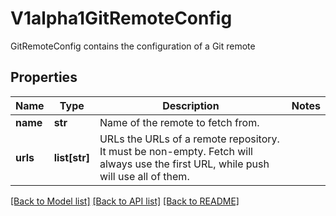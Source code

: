 # V1alpha1GitRemoteConfig

GitRemoteConfig contains the configuration of a Git remote
## Properties
Name | Type | Description | Notes
------------ | ------------- | ------------- | -------------
**name** | **str** | Name of the remote to fetch from. | 
**urls** | **list[str]** | URLs the URLs of a remote repository. It must be non-empty. Fetch will always use the first URL, while push will use all of them. | 

[[Back to Model list]](../README.md#documentation-for-models) [[Back to API list]](../README.md#documentation-for-api-endpoints) [[Back to README]](../README.md)


